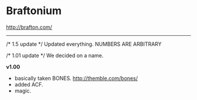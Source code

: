 # Braftonium

http://brafton.com/

*******************************************************************
/* 1.5 update */
Updated everything. NUMBERS ARE ARBITRARY

/* 1.01 update */
We decided on a name.

**v1.00**
- basically taken BONES.
http://themble.com/bones/
- added ACF.
- magic.